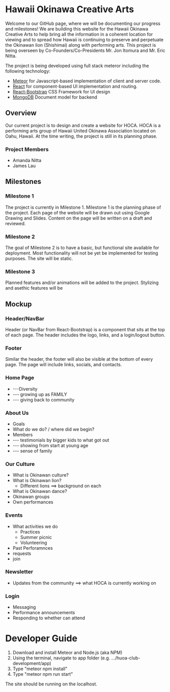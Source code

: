 # Hawaii Okinawa Creative Arts
Welcome to our GitHub page, where we will be documenting our progress and milestones! We are building this website for the Hawaii Okinawa Creative Arts to help bring all the information in a coherent location for viewing and to spread how Hawaii is continuing to preserve and perpetuate the Okinawan lion (Shishimai) along with performing arts. This project is being overseen by Co-Founders/Co-Presidents Mr. Jon Itomura and Mr. Eric Nitta. 

The project is being developed using full stack meteror including the following technology:
- [Meteor](https://www.meteor.com/) for Javascript-based implementation of client and server code.
- [React](https://reactjs.org/) for component-based UI implementation and routing.
- [React-Bootstrap](https://react-bootstrap.github.io/) CSS Framework for UI design
- [MongoDB](https://www.mongodb.com/) Document model for backend

## Overview
Our current project is to design and create a website for HOCA. HOCA is a performing arts group of Hawaii United Okinawa Association located on Oahu, Hawaii. At the time writing, the project is still in its planning phase.

### Project Members
- Amanda Nitta
- James Lau

## Milestones

### Milestone 1
The project is currently in Milestone 1. Milestone 1 is the planning phase of the project. Each page of the website will be drawn out using Google Drawing and Slides. Content on the page will be written on a draft and reviewed.

### Milestone 2
The goal of Milestone 2 is to have a basic, but functional site available for deployment. Most functionality will not be yet be implemented for testing purposes. The site will be static.

### Milestone 3
Planned features and/or animations will be added to the project. Stylizing and asethic features will be 

## Mockup

### Header/NavBar
Header (or NavBar from React-Bootstrap) is a component that sits at the top of each page. The header includes the logo, links, and a login/logout button.

### Footer
Similar the header, the footer will also be visible at the bottom of every page. The page will include links, socials, and contacts.

### Home Page
- ---Diversity
- --- growing up as FAMILY
- --- giving back to community

### About Us 
- Goals
- What do we do? / where did we begin? 
- Members
- --- testimonials by bigger kids to what got out
- --- showing from start at young age
- --- sense of family

### Our Culture
- What is Okinawan culture?
- What is Okinawan lion?
  - Different lions ==> background on each
- What is Okinawan dance?
- Okinawan groups 
- Own performances

### Events
- What activities we do 
  - Practices
  - Summer picnic 
  - Volunteering
- Past Perforamnces 
- requests 
- join

### Newsletter
- Updates from the community ==> what HOCA is currently working on

### Login
- Messaging
- Performance announcements
- Responding to whether can attend 

# Developer Guide
1. Download and install Meteor and Node.js (aka NPM)
2. Using the terminal, navigate to app folder (e.g. .../huoa-club-development/app)
3. Type "meteor npm install"
4. Type "meteor npm run start"

The site should be running on the localhost.
